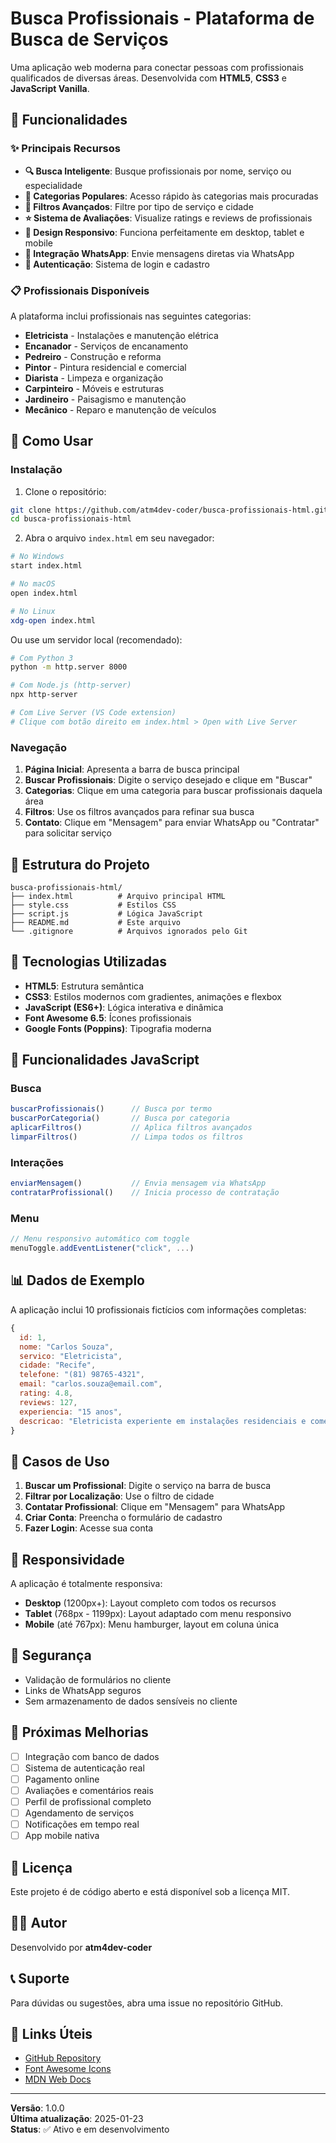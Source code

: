 # Busca Profissionais - Plataforma de Busca de Serviços

Uma aplicação web moderna para conectar pessoas com profissionais qualificados de diversas áreas. Desenvolvida com **HTML5**, **CSS3** e **JavaScript Vanilla**.

## 🎯 Funcionalidades

### ✨ Principais Recursos

- **🔍 Busca Inteligente**: Busque profissionais por nome, serviço ou especialidade
- **📂 Categorias Populares**: Acesso rápido às categorias mais procuradas
- **🎯 Filtros Avançados**: Filtre por tipo de serviço e cidade
- **⭐ Sistema de Avaliações**: Visualize ratings e reviews de profissionais
- **📱 Design Responsivo**: Funciona perfeitamente em desktop, tablet e mobile
- **💬 Integração WhatsApp**: Envie mensagens diretas via WhatsApp
- **🔐 Autenticação**: Sistema de login e cadastro

### 📋 Profissionais Disponíveis

A plataforma inclui profissionais nas seguintes categorias:

- **Eletricista** - Instalações e manutenção elétrica
- **Encanador** - Serviços de encanamento
- **Pedreiro** - Construção e reforma
- **Pintor** - Pintura residencial e comercial
- **Diarista** - Limpeza e organização
- **Carpinteiro** - Móveis e estruturas
- **Jardineiro** - Paisagismo e manutenção
- **Mecânico** - Reparo e manutenção de veículos

## 🚀 Como Usar

### Instalação

1. Clone o repositório:
```bash
git clone https://github.com/atm4dev-coder/busca-profissionais-html.git
cd busca-profissionais-html
```

2. Abra o arquivo `index.html` em seu navegador:
```bash
# No Windows
start index.html

# No macOS
open index.html

# No Linux
xdg-open index.html
```

Ou use um servidor local (recomendado):
```bash
# Com Python 3
python -m http.server 8000

# Com Node.js (http-server)
npx http-server

# Com Live Server (VS Code extension)
# Clique com botão direito em index.html > Open with Live Server
```

### Navegação

1. **Página Inicial**: Apresenta a barra de busca principal
2. **Buscar Profissionais**: Digite o serviço desejado e clique em "Buscar"
3. **Categorias**: Clique em uma categoria para buscar profissionais daquela área
4. **Filtros**: Use os filtros avançados para refinar sua busca
5. **Contato**: Clique em "Mensagem" para enviar WhatsApp ou "Contratar" para solicitar serviço

## 📁 Estrutura do Projeto

```
busca-profissionais-html/
├── index.html          # Arquivo principal HTML
├── style.css           # Estilos CSS
├── script.js           # Lógica JavaScript
├── README.md           # Este arquivo
└── .gitignore          # Arquivos ignorados pelo Git
```

## 🎨 Tecnologias Utilizadas

- **HTML5**: Estrutura semântica
- **CSS3**: Estilos modernos com gradientes, animações e flexbox
- **JavaScript (ES6+)**: Lógica interativa e dinâmica
- **Font Awesome 6.5**: Ícones profissionais
- **Google Fonts (Poppins)**: Tipografia moderna

## 🔧 Funcionalidades JavaScript

### Busca
```javascript
buscarProfissionais()      // Busca por termo
buscarPorCategoria()       // Busca por categoria
aplicarFiltros()           // Aplica filtros avançados
limparFiltros()            // Limpa todos os filtros
```

### Interações
```javascript
enviarMensagem()           // Envia mensagem via WhatsApp
contratarProfissional()    // Inicia processo de contratação
```

### Menu
```javascript
// Menu responsivo automático com toggle
menuToggle.addEventListener("click", ...)
```

## 📊 Dados de Exemplo

A aplicação inclui 10 profissionais fictícios com informações completas:

```javascript
{
  id: 1,
  nome: "Carlos Souza",
  servico: "Eletricista",
  cidade: "Recife",
  telefone: "(81) 98765-4321",
  email: "carlos.souza@email.com",
  rating: 4.8,
  reviews: 127,
  experiencia: "15 anos",
  descricao: "Eletricista experiente em instalações residenciais e comerciais"
}
```

## 🎯 Casos de Uso

1. **Buscar um Profissional**: Digite o serviço na barra de busca
2. **Filtrar por Localização**: Use o filtro de cidade
3. **Contatar Profissional**: Clique em "Mensagem" para WhatsApp
4. **Criar Conta**: Preencha o formulário de cadastro
5. **Fazer Login**: Acesse sua conta

## 📱 Responsividade

A aplicação é totalmente responsiva:

- **Desktop** (1200px+): Layout completo com todos os recursos
- **Tablet** (768px - 1199px): Layout adaptado com menu responsivo
- **Mobile** (até 767px): Menu hamburger, layout em coluna única

## 🔐 Segurança

- Validação de formulários no cliente
- Links de WhatsApp seguros
- Sem armazenamento de dados sensíveis no cliente

## 🚀 Próximas Melhorias

- [ ] Integração com banco de dados
- [ ] Sistema de autenticação real
- [ ] Pagamento online
- [ ] Avaliações e comentários reais
- [ ] Perfil de profissional completo
- [ ] Agendamento de serviços
- [ ] Notificações em tempo real
- [ ] App mobile nativa

## 📝 Licença

Este projeto é de código aberto e está disponível sob a licença MIT.

## 👨‍💻 Autor

Desenvolvido por **atm4dev-coder**

## 📞 Suporte

Para dúvidas ou sugestões, abra uma issue no repositório GitHub.

## 🔗 Links Úteis

- [GitHub Repository](https://github.com/atm4dev-coder/busca-profissionais-html)
- [Font Awesome Icons](https://fontawesome.com)
- [MDN Web Docs](https://developer.mozilla.org)

---

**Versão**: 1.0.0  
**Última atualização**: 2025-01-23  
**Status**: ✅ Ativo e em desenvolvimento

